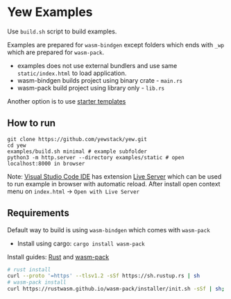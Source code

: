 # Yew Examples

Use `build.sh` script to build examples. 

Examples are prepared for `wasm-bindgen` except folders which ends with `_wp` which are prepared for `wasm-pack`.

- examples does not use external bundlers and use same `static/index.html` to load application.
- wasm-bindgen builds project using binary crate - `main.rs`
- wasm-pack build project using library only - `lib.rs`

Another option is to use [starter templates](https://yew.rs/docs/getting-started/starter-templates)


## How to run

```
git clone https://github.com/yewstack/yew.git
cd yew
examples/build.sh minimal # example subfolder
python3 -m http.server --directory examples/static # open localhost:8000 in browser
```


Note: [Visual Studio Code IDE](https://code.visualstudio.com/) has extension [Live Server](https://marketplace.visualstudio.com/items?itemName=ritwickdey.LiveServer) which can be used to run example in browser with automatic reload. After install open context menu on `index.html` -> `Open with Live Server`

## Requirements

Default way to build is using `wasm-bindgen` which comes with `wasm-pack`

- Install using cargo: `cargo install wasm-pack`

Install guides: [Rust](https://www.rust-lang.org/learn/get-started) and [wasm-pack](https://rustwasm.github.io/wasm-pack/installer/)

```bash
# rust install
curl --proto '=https' --tlsv1.2 -sSf https://sh.rustup.rs | sh
# wasm-pack install
curl https://rustwasm.github.io/wasm-pack/installer/init.sh -sSf | sh;
```
